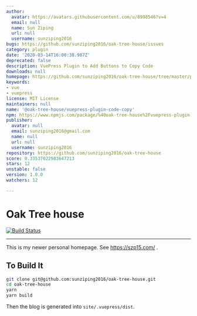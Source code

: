 ```yaml
---
author:
  avatar: https://avatars.githubusercontent.com/u/8998546?v=4
  email: null
  name: Sun Ziping
  url: null
  username: sunziping2016
bugs: https://github.com/sunziping2016/oak-tree-house/issues
category: plugin
date: '2020-03-14T16:00:38.987Z'
deprecated: false
description: VuePress Plugin to Add Buttons to Copy Code
downloads: null
homepage: https://github.com/sunziping2016/oak-tree-house/tree/master/packages/%40oak-tree-house/vuepress-plugin-code-copy#readme
keywords:
- vue
- vuepress
license: MIT License
maintainers: null
name: '@oak-tree-house/vuepress-plugin-code-copy'
npm: https://www.npmjs.com/package/%40oak-tree-house%2Fvuepress-plugin-code-copy
publisher:
  avatar: null
  email: sunziping2016@gmail.com
  name: null
  url: null
  username: sunziping2016
repository: https://github.com/sunziping2016/oak-tree-house
score: 0.33537022983647213
stars: 12
unstable: false
version: 1.0.0
watchers: 12

---
```


# Oak Tree house

[![Build Status](https://travis-ci.com/sunziping2016/oak-tree-house.svg?branch=master)](https://travis-ci.com/sunziping2016/oak-tree-house)

****
This is my newer personal homepage. See <https://szp15.com/> .

## To Build It

```bash
git clone git@github.com:sunziping2016/oak-tree-house.git
cd oak-tree-house
yarn
yarn build
```

Then the blog is generated into `site/.vuepress/dist`.
